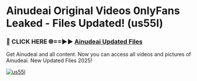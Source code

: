 # Ainudeai Original Videos 0nlyFans Leaked - Files Updated! (us55l)

<h3>🔴 CLICK HERE 🌐==►► <a href="https://tinyurl.com/y5r63du9" rel="nofollow">Ainudeai Updated Files</a></h3>

Get Ainudeai and all content. Now you can access all videos and pictures of Ainudeai. New Updated Files 2025!

[![us55l](https://i.imgur.com/UVo9nyh.gif)](https://tinyurl.com/y5r63du9)